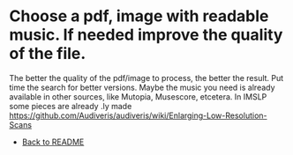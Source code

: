 # Choose a pdf, image with readable music. If needed improve the quality of the file.

The better the quality of the pdf/image to process, the better the result. 
Put time the search for better versions. Maybe the music you need is already available in other sources, like Mutopia, Musescore, etcetera. In IMSLP some pieces are already .ly made
https://github.com/Audiveris/audiveris/wiki/Enlarging-Low-Resolution-Scans 

- [Back to README](readme.md)
